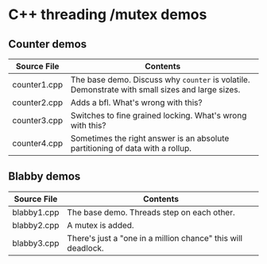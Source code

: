 # C++ threading /mutex demos

## Counter demos

Source File  | Contents
-----------  | --------
counter1.cpp | The base demo. Discuss why ```counter``` is volatile. Demonstrate with small sizes and large sizes.
counter2.cpp | Adds a bfl. What's wrong with this?
counter3.cpp | Switches to fine grained locking. What's wrong with this?
counter4.cpp | Sometimes the right answer is an absolute partitioning of data with a rollup.

## Blabby demos

Source File | Contents
----------- | --------
blabby1.cpp | The base demo. Threads step on each other.
blabby2.cpp | A mutex is added.
blabby3.cpp | There's just a "one in a million chance" this will deadlock.
